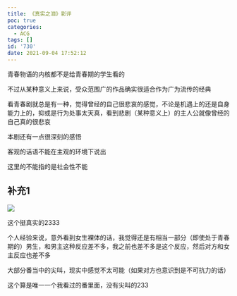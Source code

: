 ```yaml
---
title: 《真实之泪》影评
poc: true
categories:
  - ACG
tags: []
id: '730'
date: 2021-09-04 17:52:12
---
```


青春物语的内核都不是给青春期的学生看的

不过从某种意义上来说，受众范围广的作品确实很适合作为广为流传的经典

看青春剧就总是有一种，觉得曾经的自己很悲哀的感觉，不论是机遇上的还是自身能力上的，抑或是行为处事太天真，看到悲剧（某种意义上）的主人公就像曾经的自己真的很悲哀

本剧还有一点很深刻的感悟

客观的话语不能在主观的环境下说出

这里的不能指的是社会性不能

## 补充1

![](https://raw.githubusercontent.com/Valkierja/ALLPIC/main/img/202303181100065.png)

这个挺真实的2333

个人经验来说，意外看到女生裸体的话，我觉得还是有相当一部分（即使处于青春期的）男生，和男主这种反应差不多，我之前也差不多是这个反应，然后对方和女主反应也差不多

大部分番当中的尖叫，现实中感觉不太可能（如果对方也意识到是不可抗力的话）

这个算是唯一一个我看过的番里面，没有尖叫的233